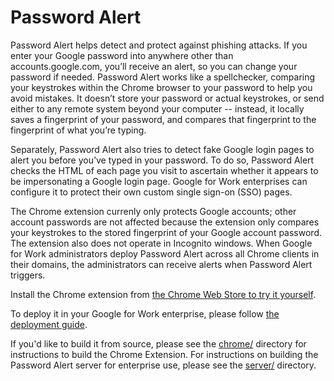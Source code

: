 Password Alert
====================

Password Alert helps detect and protect against phishing attacks. If you enter your Google password into anywhere other than accounts.google.com, you’ll receive an alert, so you can change your password if needed. Password Alert works like a spellchecker, comparing your keystrokes within the Chrome browser to your password to help you avoid mistakes. It doesn’t store your password or actual keystrokes, or send either to any remote system beyond your computer -- instead, it locally saves a fingerprint of your password, and compares that fingerprint to the fingerprint of what you’re typing.

Separately, Password Alert also tries to detect fake Google login pages to alert you before you’ve typed in your password. To do so, Password Alert checks the HTML of each page you visit to ascertain whether it appears to be impersonating a Google login page. Google for Work enterprises can configure it to protect their own custom single sign-on (SSO) pages.

The Chrome extension currenly only protects Google accounts; other account passwords are not affected because the extension only compares your keystrokes to the stored fingerprint of your Google account password. The extension also does not operate in Incognito windows. When Google for Work administrators deploy Password Alert across all Chrome clients in their domains, the administrators can receive alerts when Password Alert triggers.

Install the Chrome extension from [the Chrome Web Store to try it yourself](https://chrome.google.com/webstore/detail/password-alert/noondiphcddnnabmjcihcjfbhfklnnep).

To deploy it in your Google for Work enterprise, please follow [the deployment guide](http://goo.gl/7AIw1S).

If you'd like to build it from source, please see the [chrome/](chrome/) directory for instructions to build the Chrome Extension. For instructions on building the Password Alert server for enterprise use, please see the [server/](server/) directory.
